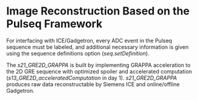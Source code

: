 # Image Reconstruction Based on the Pulseq Framework

For interfacing with ICE/Gadgetron, every ADC event in the Pulseq 
sequence must be labeled, and additional necessary information is given using the sequence 
definitions option (*seq.setDefinition*).

The *s21_GRE2D_GRAPPA* is built by implementing GRAPPA acceleration to the 2D GRE sequence with optimized spoiler and accelerated 
computation (*s13_GRE2D_acceleratedComputation* in day 1).
*s21_GRE2D_GRAPPA* produces raw data reconstructable by Siemens ICE and online/offline Gadgetron.

